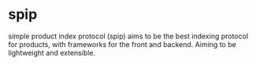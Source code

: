 # spip
simple product index protocol (spip) aims to be the best indexing protocol for products, with frameworks for the front and backend. Aiming to be lightweight and extensible.
